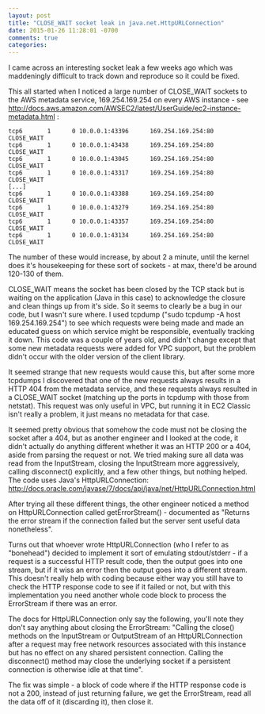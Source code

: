 ```yaml
---
layout: post
title: "CLOSE_WAIT socket leak in java.net.HttpURLConnection"
date: 2015-01-26 11:28:01 -0700
comments: true
categories:
---
```


I came across an interesting socket leak a few weeks ago which
was maddeningly difficult to track down and reproduce so it could be
fixed.

This all started when I noticed a large number of CLOSE_WAIT sockets to
the AWS metadata service, 169.254.169.254 on every AWS instance - see
http://docs.aws.amazon.com/AWSEC2/latest/UserGuide/ec2-instance-metadata.html :

```
tcp6       1      0 10.0.0.1:43396      169.254.169.254:80      CLOSE_WAIT
tcp6       1      0 10.0.0.1:43438      169.254.169.254:80      CLOSE_WAIT
tcp6       1      0 10.0.0.1:43045      169.254.169.254:80      CLOSE_WAIT
tcp6       1      0 10.0.0.1:43317      169.254.169.254:80      CLOSE_WAIT
[...]
tcp6       1      0 10.0.0.1:43388      169.254.169.254:80      CLOSE_WAIT
tcp6       1      0 10.0.0.1:43279      169.254.169.254:80      CLOSE_WAIT
tcp6       1      0 10.0.0.1:43357      169.254.169.254:80      CLOSE_WAIT
tcp6       1      0 10.0.0.1:43134      169.254.169.254:80      CLOSE_WAIT
```

The number of these would increase, by about 2 a minute, until the kernel
does it's housekeeping for these sort of sockets - at max, there'd be
around 120-130 of them.

CLOSE_WAIT means the socket has been closed by the TCP stack but is
waiting on the application (Java in this case) to acknowledge the closure
and clean things up from it's side. So it seems to clearly be a bug
in our code, but I wasn't sure where. I used tcpdump ("sudo tcpdump -A
host 169.254.169.254") to see which requests were being made and made an
educated guess on which service might be responsible, eventually tracking
it down. This code was a couple of years old, and didn't change except
that some new metadata requests were added for VPC support, but the
problem didn't occur with the older version of the client library.

It seemed strange that new requests would cause this, but after some more
tcpdumps I discovered that one of the new requests always results in a
HTTP 404 from the metadata service, and these requests always resulted
in a CLOSE_WAIT socket (matching up the ports in tcpdump with those from
netstat). This request was only useful in VPC, but running it in EC2
Classic isn't really a problem, it just means no metadata for that case.

It seemed pretty obvious that somehow the code must not be closing the
socket after a 404, but as another engineer and I looked at the
code, it didn't actually do anything different whether it was an HTTP 200
or a 404, aside from parsing the request or not. We tried making sure
all data was read from the InputStream, closing the InputStream more
aggressively, calling disconnect() explicitly, and a few other things,
but nothing helped. The code uses Java's HttpURLConnection:
http://docs.oracle.com/javase/7/docs/api/java/net/HttpURLConnection.html

After trying all these different things, the other engineer noticed
a method on HttpURLConnection called getErrorStream() - documented as
"Returns the error stream if the connection failed but the server sent
useful data nonetheless".

Turns out that whoever wrote HttpURLConnection (who I refer to as
"bonehead") decided to implement it sort of emulating stdout/stderr -
if a request is a successful HTTP result code, then the output goes
into one stream, but if it wiss an error then the output goes into a
different stream. This doesn't really help with coding because either
way you still have to check the HTTP response code to see if it failed
or not, but with this implementation you need another whole code block
to process the ErrorStream if there was an error.

The docs for HttpURLConnection only say the following, you'll note they
don't say anything about closing the ErrorStream: "Calling the close()
methods on the InputStream or OutputStream of an HttpURLConnection after a
request may free network resources associated with this instance but has
no effect on any shared persistent connection. Calling the disconnect()
method may close the underlying socket if a persistent connection is
otherwise idle at that time".

The fix was simple - a block of code where if the HTTP response code is
not a 200, instead of just returning failure, we get the ErrorStream,
read all the data off of it (discarding it), then close it.
